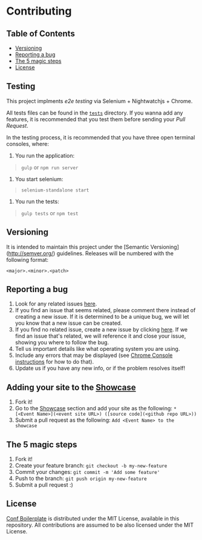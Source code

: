 # Contributing

## Table of Contents

- [Versioning](#versioning)
- [Reporting a bug](#reporting-a-bug)
- [The 5 magic steps](#the-5-magic-steps)
- [License](#license)

## Testing

This project implments *e2e testing* via Selenium + Nightwatchjs + Chrome.

All tests files can be found in the [`tests`](tests) directory. If you wanna add
any features, it is recommended that you test them before sending your *Pull
Request*.

In the testing process, it is recommended that you have three open terminal
consoles, where:

1. You run the application:
  > `gulp` or `npm run server`

1. You start selenium:
  > `selenium-standalone start`

1. You run the tests:
  > `gulp tests` or `npm test`

## Versioning

It is intended to maintain this project under the [Semantic Versioning] (http://semver.org/) guidelines. Releases will
be numbered with the following format:

`<major>.<minor>.<patch>`

## Reporting a bug

1. Look for any related issues [here](https://github.com/mabrasil/conf-boilerplate/issues).
1. If you find an issue that seems related, please comment there instead of creating a new issue. If it is determined to be a unique bug, we will let you know that a new issue can be created.
1. If you find no related issue, create a new issue by clicking [here](https://github.com/mabrasil/conf-boilerplate/issues/new).
If we find an issue that's related, we will reference it and close your issue, showing you where to follow the bug.
1. Tell us important details like what operating system you are using.
1. Include any errors that may be displayed (see [Chrome Console instructions](https://developer.chrome.com/devtools/docs/console#opening_the_console) for how to do that).
1. Update us if you have any new info, or if the problem resolves itself!

## Adding your site to the [Showcase](./README.md#showcase)

1. Fork it!
1. Go to the [Showcase](./README.md#showcase) section and add your site as
the following:
  `* [<Event Name>](<event site URL>) ([source code](<github repo URL>))`
1. Submit a pull request as the following:
  `Add <Event Name> to the showcase`

## The 5 magic steps

1. Fork it!
1. Create your feature branch: `git checkout -b my-new-feature`
1. Commit your changes: `git commit -m 'Add some feature'`
1. Push to the branch: `git push origin my-new-feature`
1. Submit a pull request :)

## License

[Conf Boilerplate](https://github.com/mabrasil/conf-boilerplate) is distributed under the
MIT License, available in this repository. All contributions are assumed to be also licensed under
the MIT License.

